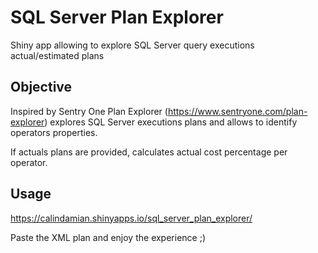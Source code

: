 
# SQL Server Plan Explorer
Shiny app allowing to explore SQL Server query executions actual/estimated plans 

## Objective

Inspired by Sentry One Plan Explorer (https://www.sentryone.com/plan-explorer)
explores SQL Server executions plans and allows to identify  operators properties.

If actuals plans are provided,  calculates actual cost percentage per operator.

## Usage
https://calindamian.shinyapps.io/sql_server_plan_explorer/

Paste the XML plan and enjoy the experience ;)
